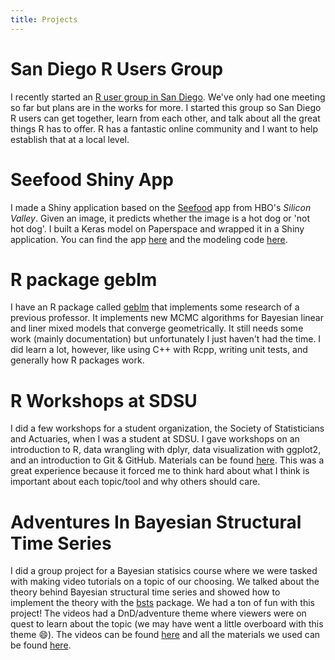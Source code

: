 ```yaml
---
title: Projects
---
```




# San Diego R Users Group

I recently started an 
  [R user group in San Diego](https://www.meetup.com/sd-r-users/).
We've only had one meeting so far but plans are in the works for more.
I started this group so San Diego R users can get together, learn from each 
  other, and talk about all the great things R has to offer.
R has a fantastic online community and I want to help establish that at a local
  level.
  
# Seefood Shiny App

I made a Shiny application based on the
  [Seefood](https://www.youtube.com/embed/ACmydtFDTGs) app from HBO's
  _Silicon Valley_.
Given an image, it predicts whether the image is a hot dog or 'not hot dog'.
I built a Keras model on Paperspace and wrapped it in a Shiny application.
You can find the app [here](https://asbates.shinyapps.io/hotdog/) and
  the modeling code
  [here](https://github.com/asbates/neural-nets/tree/master/not-hotdog).
  
# R package geblm

I have an R package called 
  [geblm](https://github.com/asbates/geblm) that implements some research of a
  previous professor.
It implements new MCMC algorithms for Bayesian linear and liner mixed models that 
  converge geometrically.
It still needs some work (mainly documentation) but unfortunately I just 
  haven't had the time.
I did learn a lot, however, like using C++ with Rcpp, writing unit tests, and
  generally how R packages work.


# R Workshops at SDSU

I did a few workshops for a student organization, the Society of Statisticians 
  and Actuaries, when I was a student at SDSU.
I gave workshops on an introduction to R, data wrangling with dplyr, data
  visualization with ggplot2, and an introduction to Git & GitHub.
Materials can be found [here](https://github.com/asbates/ssa_r_workshops).
This was a great experience because it forced me to think hard about what I 
  think is important about each topic/tool and why others should care.
  
# Adventures In Bayesian Structural Time Series

I did a group project for a Bayesian statisics course where we were tasked with
  making video tutorials on a topic of our choosing.
We talked about the theory behind Bayesian structural time series and showed
  how to implement the theory with the 
  [bsts](https://cran.r-project.org/web/packages/bsts/index.html) package.
We had a ton of fun with this project!
The videos had a DnD/adventure theme where viewers were on quest to learn about
  the topic (we may have went a little overboard with this theme :smile:).
The videos can be found [here](https://www.youtube.com/playlist?list=PLWHTeWZGJD5ZOYv3HFsUgQG0CnPRVycbu&jct=rLRp14kqRdyMaj9ax612ar_YeSt0gQ&disable_polymer=true) and all the materials we
  used can be found [here](https://github.com/asbates/bayes-time-series).

    

